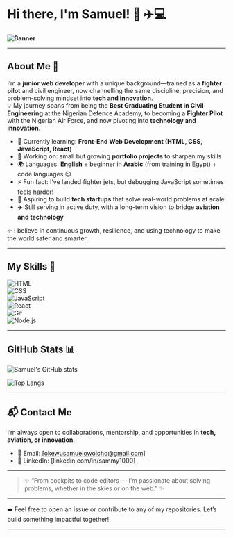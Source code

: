 # Hi there, I'm Samuel! 👋 ✈️💻

**![Banner](https://media.giphy.com/media/qgQUggAC3Pfv687qPC/giphy.gif)** 

---

## About Me 🚀  

I’m a **junior web developer** with a unique background—trained as a **fighter pilot** and civil engineer, now channelling the same discipline, precision, and problem-solving mindset into **tech and innovation**.  
💡 My journey spans from being the **Best Graduating Student in Civil Engineering** at the Nigerian Defence Academy, to becoming a **Fighter Pilot** with the Nigerian Air Force, and now pivoting into **technology and innovation**.  

- 🌱 Currently learning: **Front-End Web Development (HTML, CSS, JavaScript, React)**  
- 🔭 Working on: small but growing **portfolio projects** to sharpen my skills  
- 🌍 Languages: **English** + beginner in **Arabic** (from training in Egypt) + code languages 😉   
- ⚡ Fun fact: I’ve landed fighter jets, but debugging JavaScript sometimes feels harder!
- 🔭 Aspiring to build **tech startups** that solve real-world problems at scale  
- ✈️ Still serving in active duty, with a long-term vision to bridge **aviation and technology**  

✨ I believe in continuous growth, resilience, and using technology to make the world safer and smarter.  

---

## My Skills 🧠  

![HTML](https://img.shields.io/badge/-HTML-E34F26?style=flat-square&logo=html5&logoColor=white)  
![CSS](https://img.shields.io/badge/-CSS-1572B6?style=flat-square&logo=css3&logoColor=white)  
![JavaScript](https://img.shields.io/badge/-JavaScript-F7DF1E?style=flat-square&logo=javascript&logoColor=black)  
![React](https://img.shields.io/badge/-React-61DAFB?style=flat-square&logo=react&logoColor=black)  
![Git](https://img.shields.io/badge/-Git-F05032?style=flat-square&logo=git&logoColor=white)  
![Node.js](https://img.shields.io/badge/-Node.js-339933?style=flat-square&logo=node.js&logoColor=white)  

---


## GitHub Stats 📊  

![Samuel's GitHub stats](https://github-readme-stats.vercel.app/api?username=SamuelOkewu&show_icons=true&theme=radical)  

![Top Langs](https://github-readme-stats.vercel.app/api/top-langs/?username=SamuelOkewu&layout=compact&theme=radical)  

---
## 📬 Contact Me  

I’m always open to collaborations, mentorship, and opportunities in **tech, aviation, or innovation**.  

- 📧 Email: [okewusamuelowoicho@gmail.com]  
- 💼 LinkedIn: [linkedin.com/in/sammy1000]  


---


> ✨ “From cockpits to code editors — I’m passionate about solving problems, whether in the skies or on the web.” ✨


---


➡️ Feel free to open an issue or contribute to any of my repositories. Let’s build something impactful together!  


---


